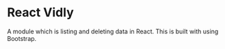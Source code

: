 # React Vidly

A module which is listing and deleting data in React. This is built with using Bootstrap.
